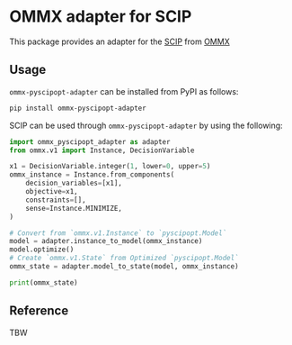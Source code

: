 # OMMX adapter for SCIP

This package provides an adapter for the [SCIP](https://www.scipopt.org/) from [OMMX](https://github.com/Jij-Inc/ommx)

## Usage

`ommx-pyscipopt-adapter` can be installed from PyPI as follows:

```bash
pip install ommx-pyscipopt-adapter
```

SCIP can be used through `ommx-pyscipopt-adapter` by using the following:

```python markdown-code-runner
import ommx_pyscipopt_adapter as adapter
from ommx.v1 import Instance, DecisionVariable

x1 = DecisionVariable.integer(1, lower=0, upper=5)
ommx_instance = Instance.from_components(
    decision_variables=[x1],
    objective=x1,
    constraints=[],
    sense=Instance.MINIMIZE,
)

# Convert from `ommx.v1.Instance` to `pyscipopt.Model`
model = adapter.instance_to_model(ommx_instance)
model.optimize()
# Create `ommx.v1.State` from Optimized `pyscipopt.Model`
ommx_state = adapter.model_to_state(model, ommx_instance)

print(ommx_state)
```

## Reference

TBW
